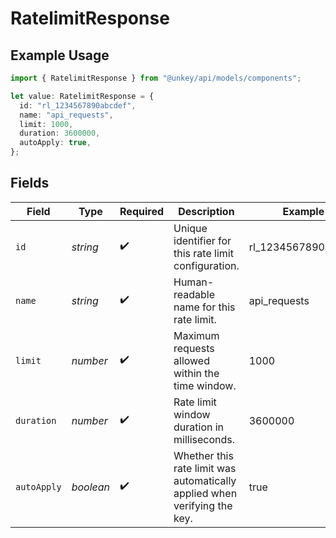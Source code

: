 # RatelimitResponse

## Example Usage

```typescript
import { RatelimitResponse } from "@unkey/api/models/components";

let value: RatelimitResponse = {
  id: "rl_1234567890abcdef",
  name: "api_requests",
  limit: 1000,
  duration: 3600000,
  autoApply: true,
};
```

## Fields

| Field                                                                     | Type                                                                      | Required                                                                  | Description                                                               | Example                                                                   |
| ------------------------------------------------------------------------- | ------------------------------------------------------------------------- | ------------------------------------------------------------------------- | ------------------------------------------------------------------------- | ------------------------------------------------------------------------- |
| `id`                                                                      | *string*                                                                  | :heavy_check_mark:                                                        | Unique identifier for this rate limit configuration.                      | rl_1234567890abcdef                                                       |
| `name`                                                                    | *string*                                                                  | :heavy_check_mark:                                                        | Human-readable name for this rate limit.                                  | api_requests                                                              |
| `limit`                                                                   | *number*                                                                  | :heavy_check_mark:                                                        | Maximum requests allowed within the time window.                          | 1000                                                                      |
| `duration`                                                                | *number*                                                                  | :heavy_check_mark:                                                        | Rate limit window duration in milliseconds.                               | 3600000                                                                   |
| `autoApply`                                                               | *boolean*                                                                 | :heavy_check_mark:                                                        | Whether this rate limit was automatically applied when verifying the key. | true                                                                      |
